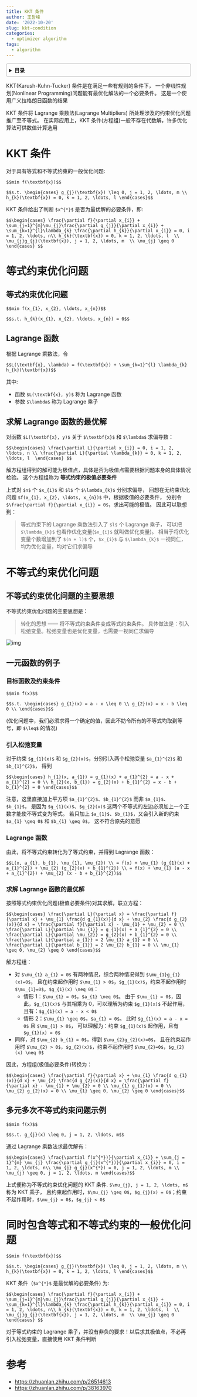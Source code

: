 ```yaml
---
title: KKT 条件
author: 王哲峰
date: '2022-10-20'
slug: kkt-condition
categories:
  - optimizer algorithm
tags:
  - algorithm
---
```


<style>
details {
    border: 1px solid #aaa;
    border-radius: 4px;
    padding: .5em .5em 0;
}
summary {
    font-weight: bold;
    margin: -.5em -.5em 0;
    padding: .5em;
}
details[open] {
    padding: .5em;
}
details[open] summary {
    border-bottom: 1px solid #aaa;
    margin-bottom: .5em;
}
</style>

<details><summary>目录</summary><p>

- [KKT 条件](#kkt-条件)
- [等式约束优化问题](#等式约束优化问题)
  - [等式约束优化问题](#等式约束优化问题-1)
  - [Lagrange 函数](#lagrange-函数)
  - [求解 Lagrange 函数的最优解](#求解-lagrange-函数的最优解)
- [不等式约束优化问题](#不等式约束优化问题)
  - [不等式约束优化问题的主要思想](#不等式约束优化问题的主要思想)
  - [一元函数的例子](#一元函数的例子)
    - [目标函数及约束条件](#目标函数及约束条件)
    - [引入松弛变量](#引入松弛变量)
    - [Lagrange 函数](#lagrange-函数-1)
    - [求解 Lagrange 函数的最优解](#求解-lagrange-函数的最优解-1)
  - [多元多次不等式约束问题示例](#多元多次不等式约束问题示例)
- [同时包含等式和不等式约束的一般优化问题](#同时包含等式和不等式约束的一般优化问题)
- [参考](#参考)
</p></details><p></p>

KKT(Karush-Kuhn-Tucker) 条件是在满足一些有规则的条件下，
一个非线性规划(Nonlinear Programming)问题能有最优化解法的一个必要条件。
这是一个使用广义拉格朗日函数的结果

KKT 条件将 Lagrange 乘数法(Lagrange Multipliers) 所处理涉及的约束优化问题推广至不等式。
在实际应用上，KKT 条件(方程组)一般不存在代数解，许多优化算法可供数值计算选用


# KKT 条件

对于具有等式和不等式约束的一般优化问题:

`$$min f(\textbf{x})$$`

`$$s.t. \begin{cases}
g_{j}(\textbf{x}) \leq 0, j = 1, 2, \ldots, m \\
h_{k}(\textbf{x}) = 0, k = 1, 2, \ldots, l
\end{cases}$$`

KKT 条件给出了判断 `$x^{*}$` 是否为最优解的必要条件，即:

`$$\begin{cases}
\frac{\partial f}{\partial x_{i}} + \sum_{j=1}^{m}\mu_{j}\frac{\partial g_{j}}{\partial x_{i}} + \sum_{k=1}^{l}\lambda_{k} \frac{\partial h_{k}}{\partial x_{i}} = 0, i = 1, 2, \ldots, n\\
h_{k}(\textbf{x}) = 0, k = 1, 2, \ldots, l  \\
\mu_{j}g_{j}(\textbf{x}), j = 1, 2, \ldots, m  \\
\mu_{j} \geq 0
\end{cases} $$`

# 等式约束优化问题

## 等式约束优化问题

`$$min f(x_{1}, x_{2}, \ldots, x_{n})$$`

`$$s.t. h_{k}(x_{1}, x_{2}, \ldots, x_{n}) = 0$$`

## Lagrange 函数

根据 Lagrange 乘数法，令

`$$L(\textbf{x}, \lambda) = f(\textbf{x}) + \sum_{k=1}^{l} \lambda_{k} h_{k}(\textbf{x})$$`

其中:

* 函数 `$L(\textbf{x}, y)$` 称为 Lagrange 函数
* 参数 `$\lambda$` 称为 Lagrange 乘子

## 求解 Lagrange 函数的最优解

对函数 `$L(\textbf{x}, y)$` 关于 `$\textbf{x}$` 和 `$\lambda$` 求偏导数：

`$$\begin{cases}
\frac{\partial L}{\partial x_{i}} = 0, i = 1, 2, \ldots, n \\
\frac{\partial L}{\partial \lambda_{k}} = 0, k = 1, 2, \ldots, l 
\end{cases} $$`

解方程组得到的解可能为极值点，具体是否为极值点需要根据问题本身的具体情况检验。
这个方程组称为 **等式约束的极值必要条件**

上式对 `$n$` 个 `$x_{i}$` 和 `$l$` 个 `$\lambda_{k}$` 分别求偏导，
回想在无约束优化问题 `$f(x_{1}, x_{2}, \ldots, x_{n})$` 中，根据极值的必要条件，
分别令 `$\frac{\partial f}{\partial x_{i}} = 0$`，求出可能的极值。
因此可以联想到：

> 等式约束下的 Lagrange 乘数法引入了 `$l$` 个 Lagrange 乘子，
> 可以把 `$\lambda_{k}$` 也看作优化变量(`$x_{i}$` 就叫做优化变量)。
> 相当于将优化变量个数增加到了 `$(n + l)$` 个，`$x_{i}$` 与 `$\lambda_{k}$` 一视同仁，
> 均为优化变量，均对它们求偏导

# 不等式约束优化问题

## 不等式约束优化问题的主要思想

不等式约束优化问题的主要思想是：

> 转化的思想 —— 将不等式约束条件变成等式约束条件。
> 具体做法是：引入松弛变量。松弛变量也是优化变量，也需要一视同仁求偏导

![img](images/neq.jpg)

## 一元函数的例子

### 目标函数及约束条件

`$$min f(x)$$`

`$$s.t. \begin{cases}
g_{1}(x) = a - x \leq 0 \\
g_{2}(x) = x - b \leq 0 \\
\end{cases}$$`

(优化问题中，我们必须求得一个确定的值，因此不妨令所有的不等式均取到等号，即 `$\leq$` 的情况)

### 引入松弛变量

对于约束 `$g_{1}(x)$` 和 `$g_{2}(x)$`，分别引入两个松弛变量 `$a_{1}^{2}$` 和 `$b_{1}^{2}$`，
得到 

`$$\begin{cases}
h_{1}(x, a_{1}) = g_{1}(x) + a_{1}^{2} = a - x + a_{1}^{2} = 0 \\
h_{2}(x, b_{1}) = g_{2}(x) + b_{1}^{2} = x - b + b_{1}^{2} = 0
\end{cases}$$`

注意，这里直接加上平方项 `$a_{1}^{2}$`、`$b_{1}^{2}$` 而非 `$a_{1}$`、`$b_{1}$`，
是因为 `$g_{1}(x)$`、`$g_{2}(x)$` 这两个不等式的左边必须加上一个正数才能使不等式变为等式。
若只加上 `$a_{1}$`、`$b_{1}$`，又会引入新的约束 `$a_{1} \geq 0$` 和 `$b_{1} \geq 0$`，
这不符合原先的意愿

### Lagrange 函数

由此，将不等式约束转化为了等式约束，并得到 Lagrange 函数：

`$$L(x, a_{1}, b_{1}, \mu_{1}, \mu_{2}) \\
= f(x) + \mu_{1} (g_{1}(x) + a_{1}^{2}) + \mu_{2} (g_{2}(x) + b_{1}^{2}) \\
= f(x) + \mu_{1} (a - x + a_{1}^{2}) + \mu_{2} (x - b + b_{1}^{2})$$`

### 求解 Lagrange 函数的最优解

按照等式约束优化问题(极值必要条件)对其求解，联立方程：

`$$\begin{cases}
\frac{\partial L}{\partial x} = \frac{\partial f}{\partial x} + \mu_{1} \frac{d g_{1}(x)}{d x} + \mu_{2} \frac{d g_{2}(x)}{d x} = \frac{\partial f}{\partial x} - \mu_{1} + \mu_{2} = 0 \\
\frac{\partial L}{\partial \mu_{1}} = g_{1}(x) + a_{1}^{2} = 0 \\
\frac{\partial L}{\partial \mu_{2}} = g_{2}(x) + b_{1}^{2} = 0 \\
\frac{\partial L}{\partial a_{1}} = 2 \mu_{1} a_{1} = 0 \\
\frac{\partial L}{\partial b_{1}} = 2 \mu_{2} b_{1} = 0 \\
\mu_{1} \geq 0, \mu_{2} \geq 0
\end{cases}$$`

解方程组：

* 对 `$\mu_{1} a_{1} = 0$` 有两种情况，综合两种情况得到 `$\mu_{1}g_{1}(x)=0$`，
  且在约束起作用时 `$\mu_{1} > 0$`，`$g_{1}(x)$`，约束不起作用时 `$\mu_{1}=0$`，`$g_{1}(x) \neq 0$`：
    - 情形 1：`$\mu_{1} = 0$`，`$a_{1} \neq 0$`。
      由于 `$\mu_{1} = 0$`，因此，`$g_{1}(x)$` 与其相乘为 0，可以理解为约束 `$g_{1}(x)$` 不起作用，
      且有：`$g_{1}(x) = a - x < 0$`
    - 情形 2：`$\mu_{1} \geq 0$`，`$a_{1} = 0$`。
      此时 `$g_{1}(x) = a - x = 0$` 且 `$\mu_{1} > 0$`，
      可以理解为：约束 `$g_{1}(x)$` 起作用，且有 `$g_{1}(x) = 0$`
* 同样，对 `$\mu_{2} b_{1} = 0$`，得到 `$\mu_{2}g_{2}(x)=0$`，
  且在约束起作用时 `$\mu_{2} > 0$`，`$g_{2}(x)$`，约束不起作用时 `$\mu_{2}=0$`，`$g_{2}(x) \neq 0$`

因此，方程组(极值必要条件)转换为：

`$$\begin{cases}
\frac{\partial f}{\partial x} + \mu_{1} \frac{d g_{1}(x)}{d x} + \mu_{2} \frac{d g_{2}(x)}{d x} = \frac{\partial f}{\partial x} - \mu_{1} + \mu_{2} = 0 \\
\mu_{1} g_{1}(x) = 0 \\
\mu_{2} g_{2}(x) = 0 \\
\mu_{1} \geq 0, \mu_{2} \geq 0
\end{cases}$$`

## 多元多次不等式约束问题示例

`$$min f(x)$$`

`$$s.t.
g_{j}(x) \leq 0, j = 1, 2, \ldots, m$$`

通过 Lagrange 乘数法求最优解有：

`$$\begin{cases}
\frac{\partial f(x^{*})}{\partial x_{i}} + \sum_{j = 1}^{m} \mu_{j} \frac{\partial g_{j}(x^{*})}{\partial x_{i}} = 0, i = 1, 2, \ldots, n\\
\mu_{j} g_{j}(x^{*}) = 0, j = 1, 2, \ldots, m \\
\mu_{j} \geq 0, j = 1, 2, \ldots, m
\end{cases}$$`

上式便称为不等式约束优化问题的 KKT 条件. `$\mu_{j}, j = 1, 2, \ldots, m$` 称为 KKT 乘子，
且约束起作用时，`$\mu_{j} \geq 0$`，`$g_{j}(x) = 0$`；约束不起作用时，`$\mu_{j} = 0$`，`$g_{j} < 0$`

# 同时包含等式和不等式约束的一般优化问题

`$$min f(\textbf{x})$$`

`$$s.t. \begin{cases}
g_{j}(\textbf{x}) \leq 0, j = 1, 2, \ldots, m \\
h_{k}(\textbf{x}) = 0, k = 1, 2, \ldots, l
\end{cases}$$`


KKT 条件（`$x^{*}$` 是最优解的必要条件) 为:

`$$\begin{cases}
\frac{\partial f}{\partial x_{i}} + \sum_{j=1}^{m}\mu_{j}\frac{\partial g_{j}}{\partial x_{i}} + \sum_{k=1}^{l}\lambda_{k} \frac{\partial h_{k}}{\partial x_{i}} = 0, i = 1, 2, \ldots, n\\
h_{k}(\textbf{x}) = 0, k = 1, 2, \ldots, l  \\
\mu_{j}g_{j}(\textbf{x}), j = 1, 2, \ldots, m  \\
\mu_{j} \geq 0
\end{cases} $$`

对于等式约束的 Lagrange 乘子，并没有非负的要求！以后求其极值点，不必再引入松弛变量，直接使用 KKT 条件判断

# 参考

- https://zhuanlan.zhihu.com/p/26514613
- https://zhuanlan.zhihu.com/p/38163970